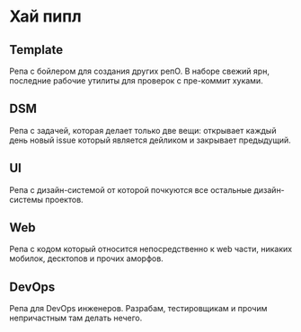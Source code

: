 # Хай пипл 

## Template
Репа с бойлером для создания других репО. В наборе свежий ярн, последние рабочие утилиты для проверок с пре-коммит хуками.

## DSM
Репа с задачей, которая делает только две вещи: открывает каждый день новый issue который является дейликом и закрывает предыдущий.

## UI
Репа с дизайн-системой от которой почкуются все остальные дизайн-системы проектов.

## Web
Репа с кодом который относится непосредственно к web части, никаких мобилок, десктопов и прочих аморфов.

## DevOps
Репа для DevOps инженеров. Разрабам, тестировщикам и прочим непричастным там делать нечего.
